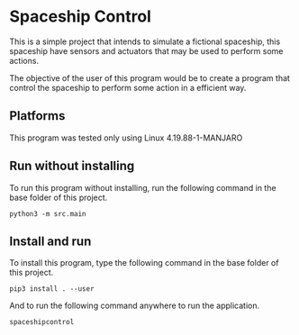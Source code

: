 # Spaceship Control

This is a simple project that intends to simulate a fictional spaceship, this
spaceship have sensors and actuators that may be used to perform some actions.

The objective of the user of this program would be to create a program that
control the spaceship to perform some action in a efficient way.

## Platforms

This program was tested only using Linux 4.19.88-1-MANJARO

## Run without installing

To run this program without installing, run the following command in the
base folder of this project.

    python3 -m src.main

## Install and run

To install this program, type the following command in the base folder of this
project.

    pip3 install . --user

And to run the following command anywhere to run the application.

    spaceshipcontrol
